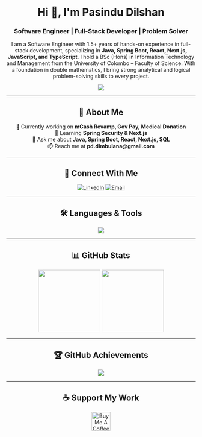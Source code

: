 <h1 align="center">Hi 👋, I'm Pasindu Dilshan</h1>
<h3 align="center">Software Engineer | Full-Stack Developer | Problem Solver</h3>

<p align="center">
I am a Software Engineer with 1.5+ years of hands-on experience in full-stack development, specializing in <b>Java, Spring Boot, React, Next.js, JavaScript, and TypeScript</b>.  
I hold a BSc (Hons) in Information Technology and Management from the University of Colombo – Faculty of Science.  
With a foundation in double mathematics, I bring strong analytical and logical problem-solving skills to every project.
</p>

<p align="center">
  <img src="https://komarev.com/ghpvc/?username=pasindudilshan99&label=Profile%20views&color=0e75b6&style=flat" />
</p>

---

<h2 align="center">🚀 About Me</h2>
<p align="center">
🔭 Currently working on <b>mCash Revamp, Gov Pay, Medical Donation</b><br>
🌱 Learning <b>Spring Security & Next.js</b><br>
💬 Ask me about <b>Java, Spring Boot, React, Next.js, SQL</b><br>
📫 Reach me at <b>pd.dimbulana@gmail.com</b>
</p>

---

<h2 align="center">🤝 Connect With Me</h2>
<p align="center">
<a href="https://linkedin.com/in/pasindu-dilshan" target="_blank"><img src="https://img.icons8.com/color/48/linkedin.png" alt="LinkedIn"/></a>
<a href="mailto:pd.dimbulana@gmail.com"><img src="https://img.icons8.com/color/48/gmail.png" alt="Email"/></a>
</p>

---

<h2 align="center">🛠️ Languages & Tools</h2>
<p align="center">
  <img src="https://skillicons.dev/icons?i=java,spring,react,nextjs,typescript,javascript,html,css,bootstrap,tailwind,redux,nodejs,nestjs,mysql,oracle,git,postman" />
</p>

---

<h2 align="center">📊 GitHub Stats</h2>
<p align="center">
  <img src="https://github-readme-stats.vercel.app/api?username=pasindudilshan99&show_icons=true&theme=radical" height="165" />
  <img src="https://github-readme-stats.vercel.app/api/top-langs/?username=pasindudilshan99&layout=compact&theme=radical&hide=c%2B%2B" height="165" />
</p>

---

<h2 align="center">🏆 GitHub Achievements</h2>
<p align="center">
  <img src="https://github-profile-trophy.vercel.app/?username=pasindudilshan99&theme=onedark" />
</p>

---

<h2 align="center">☕ Support My Work</h2>
<p align="center">
  <a href="https://www.buymeacoffee.com/PasinduDilshan">
    <img src="https://cdn.buymeacoffee.com/buttons/v2/default-yellow.png" height="50" alt="Buy Me A Coffee" />
  </a>
</p>
